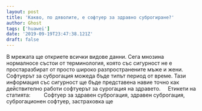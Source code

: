 ```yaml
---
layout: post
title: 'Какво, по дяволите, е софтуер за здравно суброгиране?'
author: Ghost
tags: ['huawei']
date: '2019-09-19T23:47:38.121Z'
draft: false
---
```


В мрежата ще откриете всички видове данни. Сега мнозина нормалносе състои от терминология, която със сигурност не е простаразбират от просто широко разпространените мъже и жени. Софтуерът за суброгация можеда бъде типът период от време. Тази информация със сигурност ще бъде представена навие точно как действително работи софтуерът за сурогация на здравето.     Етикети на статията:         Софтуер за здравен суброгация, здравен суброгация, суброгационен софтуер, застраховка ще
